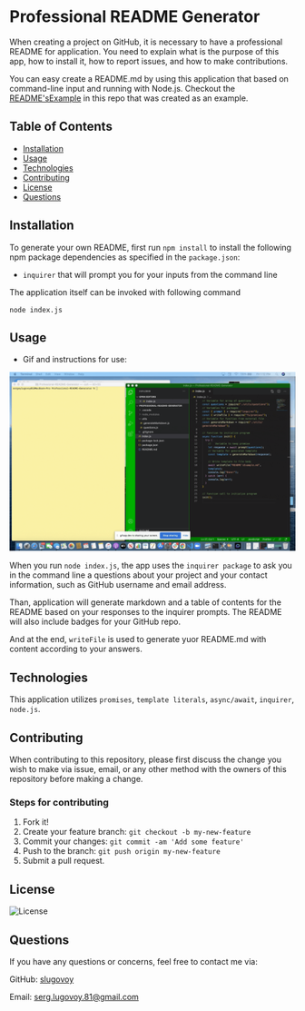 # Professional README Generator

When creating a project on GitHub, it is necessary to have a professional README for application. You need to explain what is the purpose of this app, how to install it, how to report issues, and how to make contributions.

You can easy create a README.md by using this application that based on command-line input and running with Node.js. Checkout the [README'sExample](./utils/README'sExample.md) in this repo that was created as an example.

## Table of Contents
* [Installation](#installation)
* [Usage](#usage)
* [Technologies](#technologies)
* [Contributing](#contributing)
* [License](#license)
* [Questions](#questions)


## Installation

To generate your own README, first run `npm install` to install the following npm package dependencies as specified in the `package.json`:

* `inquirer` that will prompt you for your inputs from the command line

The application itself can be invoked with following command

```
node index.js
```
## Usage

* Gif and instructions for use:

![homeworkDemo](./utils/homeworkDemo.gif)

When you run `node index.js`, the app uses the `inquirer package` to ask you in the command line a questions about your project and your contact information, such as GitHub username and email address.

Than, application will generate markdown and a table of contents for the README based on your responses to the inquirer prompts. The README will also include badges for your GitHub repo.

And at the end, `writeFile` is used to generate yuor README.md with content according to your answers.

## Technologies

This application utilizes `promises`, `template literals`, `async/await`, `inquirer`, `node.js`.


## Contributing

When contributing to this repository, please first discuss the change you wish to make via issue, email, or any other method with the owners of this repository before making a change.

### Steps for contributing
1. Fork it!
2. Create your feature branch: `git checkout -b my-new-feature`
3. Commit your changes: `git commit -am 'Add some feature'`
4. Push to the branch: `git push origin my-new-feature`
5. Submit a pull request.


## License


![License](https://img.shields.io/badge/License-MIT-blue)


## Questions

If you have any questions or concerns, feel free to contact me via:

GitHub: [slugovoy](https://github.com/slugovoy)

Email: serg.lugovoy.81@gmail.com






